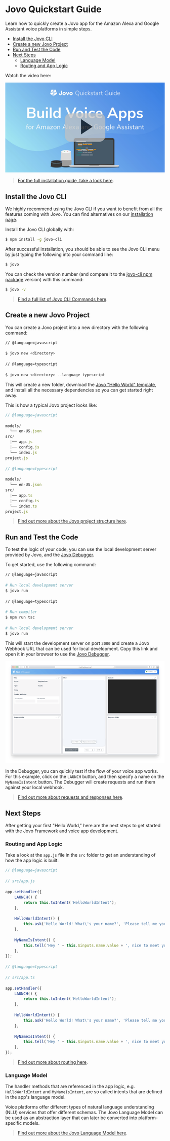 # Jovo Quickstart Guide

Learn how to quickly create a Jovo app for the Amazon Alexa and Google Assistant voice platforms in simple steps. 

* [Install the Jovo CLI](#install-the-jovo-cli)
* [Create a new Jovo Project](#create-a-new-jovo-project)
* [Run and Test the Code](#run-and-test-the-code)
* [Next Steps](#next-steps)
   * [Language Model](#language-model)
   * [Routing and App Logic](#routing-and-app-logic)

Watch the video here:

[![Video: Jovo v2 Quickstart Guide](../img/video-quickstart-guide.jpg 'youtube-video')](https://www.youtube.com/watch?v=DsVVek8exAs)

> [For the full installation guide, take a look here](./installation './installation').

## Install the Jovo CLI

We highly recommend using the Jovo CLI if you want to benefit from all the features coming with Jovo. You can find alternatives on our [installation page](./installation './installation').

Install the Jovo CLI globally with:

```sh
$ npm install -g jovo-cli
```

After successful installation, you should be able to see the Jovo CLI menu by just typing the following into your command line:

```sh
$ jovo
```

You can check the version number (and compare it to the [jovo-cli npm package](https://www.npmjs.com/package/jovo-cli) version) with this command:

```sh
$ jovo -v
```

> [Find a full list of Jovo CLI Commands here](../tools/cli './cli').


## Create a new Jovo Project

You can create a Jovo project into a new directory with the following command:

```sh
// @language=javascript

$ jovo new <directory>

// @language=typescript

$ jovo new <directory> --language typescript
```

This will create a new folder, download the [Jovo "Hello World" template](https://www.jovo.tech/templates/helloworld), and install all the necessary dependencies so you can get started right away.

This is how a typical Jovo project looks like:

```javascript
// @language=javascript

models/
  └── en-US.json
src/
  |── app.js
  |── config.js
  └── index.js
project.js

// @language=typescript

models/
  └── en-US.json
src/
  |── app.ts
  |── config.ts
  └── index.ts
project.js
```

> [Find out more about the Jovo project structure here](../configuration/project-structure.md './project-structure').


## Run and Test the Code

To test the logic of your code, you can use the local development server provided by Jovo, and the [Jovo Debugger](../tools/debugger.md './debugger'). 

To get started, use the following command:

```sh
// @language=javascript

# Run local development server
$ jovo run

// @language=typescript

# Run compiler
$ npm run tsc

# Run local development server
$ jovo run
```

This will start the development server on port `3000` and create a Jovo Webhook URL that can be used for local development. Copy this link and open it in your browser to use the [Jovo Debugger](../tools/debugger.md './debugger').

![Jovo Debugger](../img/jovo-debugger-helloworld.gif)

In the Debugger, you can quickly test if the flow of your voice app works. For this example, click on the `LAUNCH` button, and then specify a name on the `MyNameIsIntent` button. The Debugger will create requests and run them against your local webhook.
 
> [Find out more about requests and responses here](../basic-concepts/requests-responses './requests-responses').


## Next Steps

After getting your first "Hello World," here are the next steps to get started with the Jovo Framework and voice app development.

### Routing and App Logic

Take a look at the `app.js` file in the `src` folder to get an understanding of how the app logic is built:

```js
// @language=javascript

// src/app.js

app.setHandler({
    LAUNCH() {
        return this.toIntent('HelloWorldIntent');
    },

    HelloWorldIntent() {
        this.ask('Hello World! What\'s your name?', 'Please tell me your name.');
    },

    MyNameIsIntent() {
        this.tell('Hey ' + this.$inputs.name.value + ', nice to meet you!');
    },
});

// @language=typescript

// src/app.ts

app.setHandler({
    LAUNCH() {
        return this.toIntent('HelloWorldIntent');
    },

    HelloWorldIntent() {
        this.ask('Hello World! What\'s your name?', 'Please tell me your name.');
    },

    MyNameIsIntent() {
        this.tell('Hey ' + this.$inputs.name.value + ', nice to meet you!');
    },
});
```

> [Find out more about routing here](../basic-concepts/routing './routing').

### Language Model

The handler methods that are referenced in the app logic, e.g. `HelloWorldIntent` and `MyNameIsIntent`, are so called intents that are defined in the app's language model.

Voice platforms offer different types of natural language understanding (NLU) services that offer different schemas. The Jovo Language Model can be used as an abstraction layer that can later be converted into platform-specific models.

> [Find out more about the Jovo Language Model here](../basic-concepts/model './model').



<!--[metadata]: {"description": "Learn how to quickly create a Jovo app for the Amazon Alexa and Google Assistant voice platforms.", "route": "quickstart"}-->
